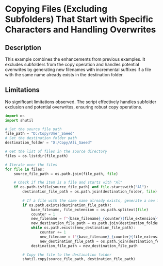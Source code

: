 # Copying Files (Excluding Subfolders) That Start with Specific Characters and Handling Overwrites

## Description

This example combines the enhancements from previous examples. It excludes subfolders from the copy operation and handles potential overwrites by generating new filenames with incremental suffixes if a file with the same name already exists in the destination folder.

## Limitations

No significant limitations observed. The script effectively handles subfolder exclusion and potential overwrites, ensuring robust copy operations.


```python
import os
import shutil

# Set the source file path
file_path = "D:/Copy/Umer_Saeed"
# Set the destination folder path
destination_folder = "D:/Copy/Ali_Saeed"

# Get the list of files in the source directory
files = os.listdir(file_path)

# Iterate over the files
for file in files:
    source_file_path = os.path.join(file_path, file)

    # Check if the item is a file and starts with "Al"
    if os.path.isfile(source_file_path) and file.startswith("Al"):
        destination_file_path = os.path.join(destination_folder, file)
        
        # If a file with the same name already exists, generate a new filename
        if os.path.exists(destination_file_path):
            base_filename, file_extension = os.path.splitext(file)
            counter = 1
            new_filename = f"{base_filename}_{counter}{file_extension}"
            new_destination_file_path = os.path.join(destination_folder, new_filename)
            while os.path.exists(new_destination_file_path):
                counter += 1
                new_filename = f"{base_filename}_{counter}{file_extension}"
                new_destination_file_path = os.path.join(destination_folder, new_filename)
            destination_file_path = new_destination_file_path

        # Copy the file to the destination folder
        shutil.copy(source_file_path, destination_file_path)
```
